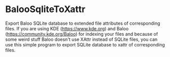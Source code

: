 # BalooSqliteToXattr
Export Baloo SQLite database to extended file attributes of corresponding files.
If you are using KDE (https://www.kde.org) and Baloo (https://community.kde.org/Baloo) for indexing your files and because of some weird stuff Baloo doesn't use XAttr instead of SQLite files, you can use this simple program to export SQLite database to xattr of corresponding files.
